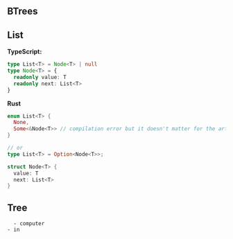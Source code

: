 ## BTrees

## List

**TypeScript:**

```ts
type List<T> = Node<T> | null
type Node<T> = {
  readonly value: T
  readonly next: List<T>
}
```

**Rust**

```rust
enum List<T> {
  None,
  Some<&Node<T>> // compilation error but it doesn't matter for the article purpose.
}

// or
type List<T> = Option<Node<T>>;

struct Node<T> {
  value: T
  next: List<T>
}
```

## Tree

```
  - computer
- in
```
